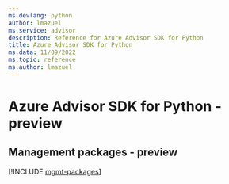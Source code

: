 ```yaml
---
ms.devlang: python
author: lmazuel
ms.service: advisor
description: Reference for Azure Advisor SDK for Python
title: Azure Advisor SDK for Python
ms.data: 11/09/2022
ms.topic: reference
ms.author: lmazuel
---
```

# Azure Advisor SDK for Python - preview

## Management packages - preview
[!INCLUDE [mgmt-packages](advisor-mgmt-index.md)]